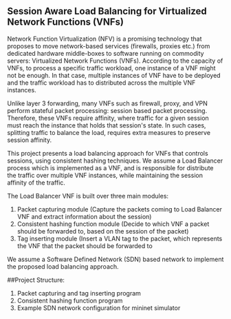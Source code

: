 ## Session Aware Load Balancing for Virtualized Network Functions (VNFs)

Network Function Virtualization (NFV) is a promising technology that proposes to move network-based services (firewalls, proxies etc.) from dedicated hardware middle-boxes to software running on commodity servers: Virtualized Network Functions (VNFs). According to the capacity of VNFs, to process a specific traffic workload, one instance of a VNF might not be enough. In that case, multiple instances of VNF have to be deployed and the traffic workload has to distributed across the multiple VNF instances.

Unlike layer 3 forwarding, many VNFs such as firewall, proxy, and VPN perform stateful packet processing: session based packet processing. Therefore, these VNFs require affinity, where traffic for a given session must reach the instance that holds that session's state. In such cases, splitting traffic to balance the load, requires extra measures to preserve session affinity.

This project presents a load balancing approach for VNFs that controls sessions, using consistent hashing techniques. We assume a Load Balancer process which is implemented as a VNF, and is responsible for distribute the traffic over multiple VNF instances, while maintaining the session affinity of the traffic.

The Load Balancer VNF is built over three main modules:

1. Packet capturing module (Capture the packets coming to Load Balancer VNF and extract information about the session)
2. Consistent hashing function module (Decide to which VNF a packet should be forwarded to, based on the session of the packet)
3. Tag inserting module (Insert a VLAN tag to the packet, which represents the VNF that the packet should be forwarded to

We assume a Software Defined Network (SDN) based network to implement the proposed load balancing approach.

##Project Structure:

1. Packet capturing and tag inserting program
2. Consistent hashing function program
3. Example SDN network configuration for mininet simulator
